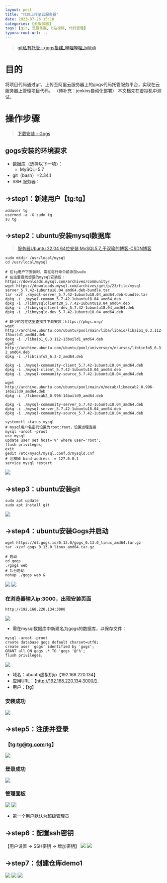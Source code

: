 ```yaml
---
layout: post
title: "代码上传至云服务器"
date: 2023-07-26 15:18
categories: [云服务器]
tags: [git, 云服务器, b站视频, 代码管理]
typora-root-url: ..
---
```


> [git私有托管--gogs搭建_哔哩哔哩_bilibili](https://www.bilibili.com/video/BV15T4y1u7oV/?spm_id_from=333.337.search-card.all.click&vd_source=42fedc4b47f1b24c4606bbc50368d16f)

# 目的
将项目代码通过git，上传至阿里云服务器上的gogs代码托管服务平台，实现在云服务器上管理项目代码。
（待补充：jenkins自动化部署）
本文档先在虚拟机中测试。

# 操作步骤
> [下载安装 - Gogs](https://gogs.io/docs/installation)

## gogs安装的环境要求
- 数据库（选择以下一项）：
    - MySQL=5.7
- git（bash）=2.34.1
- SSH 服务器：

## →step1：新建用户【tg:tg】
```shell
adduser tg
usermod -a -G sudo tg
su tg
```

## →step2：ubuntu安装mysql数据库
> [服务器Ubuntu 22.04 64位安装 MySQL5.7_于双瑜的博客-CSDN博客](https://blog.csdn.net/weixin_45500785/article/details/129401590)
```shell
sudo mkdir /usr/local/mysql
cd /usr/local/mysql

# 在tg用户下安装时，需在每行命令前添加sudo
# 在这里查找想要的mysql安装包：https://downloads.mysql.com/archives/community/
wget https://downloads.mysql.com/archives/get/p/23/file/mysql-server_5.7.42-1ubuntu18.04_amd64.deb-bundle.tar
tar -xvf ./mysql-server_5.7.42-1ubuntu18.04_amd64.deb-bundle.tar
dpkg -i ./mysql-common_5.7.42-1ubuntu18.04_amd64.deb
dpkg -i ./libmysqlclient20_5.7.42-1ubuntu18.04_amd64.deb
dpkg -i ./libmysqlclient-dev_5.7.42-1ubuntu18.04_amd64.deb
dpkg -i ./libmysqld-dev_5.7.42-1ubuntu18.04_amd64.deb

# 缺少的包在这里查找并下载安装：https://pkgs.org/
wget http://archive.ubuntu.com/ubuntu/pool/main/liba/libaio/libaio1_0.3.112-13build1_amd64.deb
dpkg -i ./libaio1_0.3.112-13build1_amd64.deb
wget http://archive.ubuntu.com/ubuntu/pool/universe/n/ncurses/libtinfo5_6.3-2_amd64.deb
dpkg -i ./libtinfo5_6.3-2_amd64.deb

dpkg -i ./mysql-community-client_5.7.42-1ubuntu18.04_amd64.deb
dpkg -i ./mysql-client_5.7.42-1ubuntu18.04_amd64.deb
dpkg -i ./mysql-community-source_5.7.42-1ubuntu18.04_amd64.deb

wget http://archive.ubuntu.com/ubuntu/pool/main/m/mecab/libmecab2_0.996-14build9_amd64.deb
dpkg -i ./libmecab2_0.996-14build9_amd64.deb

dpkg -i ./mysql-community-server_5.7.42-1ubuntu18.04_amd64.deb
dpkg -i ./mysql-server_5.7.42-1ubuntu18.04_amd64.deb
dpkg -i ./mysql-community-source_5.7.42-1ubuntu18.04_amd64.deb

systemctl status mysql
# mysql用户名密码设置为root:root，设置远程连接
mysql -uroot -proot
use mysql
update user set host='%' where user='root';
flush privileges;
exit
gedit /etc/mysql/mysql.conf.d/mysqld.cnf
# 注释掉 bind-address	= 127.0.0.1
service mysql restart
```
![](/assets/images/2307/Pasted%20image%2020230727112744.png)

## →step3：ubuntu安装git
```shell
sudo apt update
sudo apt install git
```
![](/assets/images/2307/Pasted%20image%2020230727103937.png)

## →step4：ubuntu安装Gogs并启动
```shell
wget https://dl.gogs.io/0.13.0/gogs_0.13.0_linux_amd64.tar.gz
tar -xzvf gogs_0.13.0_linux_amd64.tar.gz

# 启动
cd gogs
./gogs web
# 后台启动
nohup ./gogs web &
```
![](/assets/images/2307/Pasted%20image%2020230727105227.png)
![](/assets/images/2307/Pasted%20image%2020230727110539.png)

### 在浏览器输入ip:3000，出现安装页面
```shell
http://192.168.220.134:3000
```
![](/assets/images/2307/Pasted%20image%2020230727110731.png)
- 需在mysql数据库中新建名为gogs的数据库，以保存文件：
 ```mysql
 mysql -uroot -proot
create database gogs default charset=utf8;
create user 'gogs' identified by 'gogs';
GRANT all ON gogs .* TO 'gogs '@'%';
flush privileges;
```
![](/assets/images/2307/Pasted%20image%2020230727115931.png)
- 域名：ubuntn虚拟机ip【192.168.220.134】
- 应用URL：【http://192.168.220.134:3000/】
- 用户：【tg】

### 安装成功
![](/assets/images/2307/Pasted%20image%2020230727120356.png)
## →step5：注册并登录
### 【tg:tg@tg.com:tg】
![](/assets/images/2307/Pasted%20image%2020230727120628.png)
### 登录成功
![](/assets/images/2307/Pasted%20image%2020230727120814.png)
### 管理面板
![](/assets/images/2307/Pasted%20image%2020230727121026.png)
![](/assets/images/2307/Pasted%20image%2020230727121045.png)
- 第一个用户默认为超级管理员

## →step6：配置ssh密钥
【用户设置 → SSH密钥 → 增加密钥】
![](/assets/images/2307/Pasted%20image%2020230727123513.png)
![](/assets/images/2307/Pasted%20image%2020230727143949.png)




## →step7：创建仓库demo1
![](/assets/images/2307/Pasted%20image%2020230727121942.png)
![](/assets/images/2307/Pasted%20image%2020230727122039.png)
![](/assets/images/2307/Pasted%20image%2020230727122106.png)








